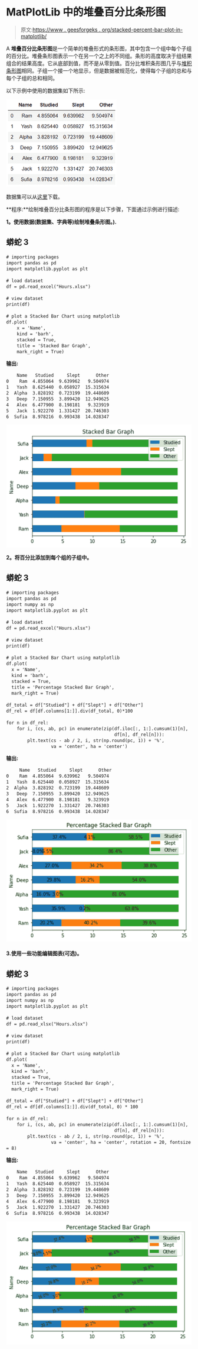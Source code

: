 # MatPlotLib 中的堆叠百分比条形图

> 原文:[https://www . geesforgeks . org/stacked-percent-bar-plot-in-matplotlib/](https://www.geeksforgeeks.org/stacked-percentage-bar-plot-in-matplotlib/)

A **堆叠百分比条形图**是一个简单的堆叠形式的条形图，其中包含一个组中每个子组的百分比。堆叠条形图表示一个在另一个之上的不同组。条形的高度取决于组结果组合的结果高度。它从底部到值，而不是从零到值。百分比堆积条形图几乎与[堆积条形图](https://www.geeksforgeeks.org/bar-plot-in-matplotlib/)相同。子组一个接一个地显示，但是数据被规范化，使得每个子组的总和与每个子组的总和相同。

以下示例中使用的数据集如下所示:

![](img/111e8cdbc4b8157f9e3e63c962fe7cd3.png)

数据集可以从[这里](https://drive.google.com/file/d/1V5NITSVYMkI9F-vUI-vxRNGKLUk_GqS5/view?usp=sharing)下载。

**程序:**绘制堆叠百分比条形图的程序是以下步骤，下面通过示例进行描述:

**1。使用数据(数据集、字典等)绘制堆叠条形图。).**

## 蟒蛇 3

```
# importing packages
import pandas as pd
import matplotlib.pyplot as plt

# load dataset
df = pd.read_excel("Hours.xlsx")

# view dataset
print(df)

# plot a Stacked Bar Chart using matplotlib
df.plot(
    x = 'Name',
    kind = 'barh',
    stacked = True,
    title = 'Stacked Bar Graph',
    mark_right = True)
```

**输出:**

```
    Name   Studied     Slept      Other
0    Ram  4.855064  9.639962   9.504974
1   Yash  8.625440  0.058927  15.315634
2  Alpha  3.828192  0.723199  19.448609
3   Deep  7.150955  3.899420  12.949625
4   Alex  6.477900  8.198181   9.323919
5   Jack  1.922270  1.331427  20.746303
6  Sufia  8.978216  0.993438  14.028347

```

![](img/fa758d3e332bb8f5beb4dbba9f6f9005.png)

**2。将百分比添加到每个组的子组中。**

## 蟒蛇 3

```
# importing packages
import pandas as pd
import numpy as np
import matplotlib.pyplot as plt

# load dataset
df = pd.read_excel("Hours.xlsx")

# view dataset
print(df)

# plot a Stacked Bar Chart using matplotlib
df.plot(
  x = 'Name', 
  kind = 'barh', 
  stacked = True, 
  title = 'Percentage Stacked Bar Graph', 
  mark_right = True)

df_total = df["Studied"] + df["Slept"] + df["Other"]
df_rel = df[df.columns[1:]].div(df_total, 0)*100

for n in df_rel:
    for i, (cs, ab, pc) in enumerate(zip(df.iloc[:, 1:].cumsum(1)[n], 
                                         df[n], df_rel[n])):
        plt.text(cs - ab / 2, i, str(np.round(pc, 1)) + '%', 
                 va = 'center', ha = 'center')
```

**输出:**

```
     Name   Studied     Slept      Other
0    Ram  4.855064  9.639962   9.504974
1   Yash  8.625440  0.058927  15.315634
2  Alpha  3.828192  0.723199  19.448609
3   Deep  7.150955  3.899420  12.949625
4   Alex  6.477900  8.198181   9.323919
5   Jack  1.922270  1.331427  20.746303
6  Sufia  8.978216  0.993438  14.028347

```

![](img/c775c1a679cba6a106a70f109d984d37.png)

#### 3.使用一些功能编辑图表(可选)。

## 蟒蛇 3

```
# importing packages
import pandas as pd
import numpy as np
import matplotlib.pyplot as plt

# load dataset
df = pd.read_xlsx("Hours.xlsx")

# view dataset
print(df)

# plot a Stacked Bar Chart using matplotlib
df.plot(
  x = 'Name', 
  kind = 'barh', 
  stacked = True, 
  title = 'Percentage Stacked Bar Graph', 
  mark_right = True)

df_total = df["Studied"] + df["Slept"] + df["Other"]
df_rel = df[df.columns[1:]].div(df_total, 0) * 100

for n in df_rel:
    for i, (cs, ab, pc) in enumerate(zip(df.iloc[:, 1:].cumsum(1)[n], 
                                         df[n], df_rel[n])):
        plt.text(cs - ab / 2, i, str(np.round(pc, 1)) + '%', 
                 va = 'center', ha = 'center', rotation = 20, fontsize = 8)
```

**输出:**

```
    Name   Studied     Slept      Other
0    Ram  4.855064  9.639962   9.504974
1   Yash  8.625440  0.058927  15.315634
2  Alpha  3.828192  0.723199  19.448609
3   Deep  7.150955  3.899420  12.949625
4   Alex  6.477900  8.198181   9.323919
5   Jack  1.922270  1.331427  20.746303
6  Sufia  8.978216  0.993438  14.028347

```

![](img/8253119362e29d6355c4bfdc4c9cfa62.png)